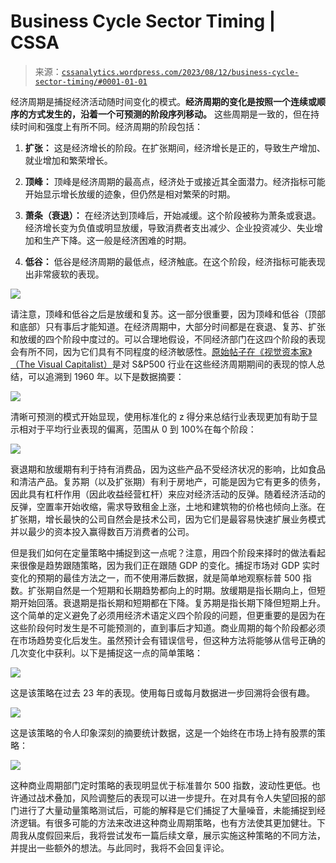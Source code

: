 <!--yml

类别：未分类

日期：2024-05-12 17:37:21

-->

# Business Cycle Sector Timing | CSSA

> 来源：[`cssanalytics.wordpress.com/2023/08/12/business-cycle-sector-timing/#0001-01-01`](https://cssanalytics.wordpress.com/2023/08/12/business-cycle-sector-timing/#0001-01-01)

经济周期是捕捉经济活动随时间变化的模式。**经济周期的变化是按照一个连续或顺序的方式发生的，沿着一个可预测的阶段序列移动。** 这些周期是一致的，但在持续时间和强度上有所不同。经济周期的阶段包括：

1.  **扩张：** 这是经济增长的阶段。在扩张期间，经济增长是正的，导致生产增加、就业增加和繁荣增长。

1.  **顶峰：** 顶峰是经济周期的最高点，经济处于或接近其全面潜力。经济指标可能开始显示增长放缓的迹象，但仍然是相对繁荣的时期。

1.  **萧条（衰退）：** 在经济达到顶峰后，开始减缓。这个阶段被称为萧条或衰退。经济增长变为负值或明显放缓，导致消费者支出减少、企业投资减少、失业增加和生产下降。这一般是经济困难的时期。

1.  **低谷：** 低谷是经济周期的最低点，经济触底。在这个阶段，经济指标可能表现出非常疲软的表现。

![](https://cssanalytics.files.wordpress.com/2023/08/business-cycle.png)

请注意，顶峰和低谷之后是放缓和复苏。这一部分很重要，因为顶峰和低谷（顶部和底部）只有事后才能知道。在经济周期中，大部分时间都是在衰退、复苏、扩张和放缓的四个阶段中度过的。可以合理地假设，不同经济部门在这四个阶段的表现会有所不同，因为它们具有不同程度的经济敏感性。[原始帖子在《视觉资本家》（The Visual Capitalist）](https://www.visualcapitalist.com/the-top-performing-sp-500-sectors-over-the-business-cycle/)是对 S&P500 行业在这些经济周期期间的表现的惊人总结，可以追溯到 1960 年。以下是数据摘要：

![](https://cssanalytics.files.wordpress.com/2023/08/sector-performance.png)

清晰可预测的模式开始显现，使用标准化的 z 得分来总结行业表现更加有助于显示相对于平均行业表现的偏离，范围从 0 到 100%在每个阶段： 

![](https://cssanalytics.files.wordpress.com/2023/08/sector-performance-z-score-1.png)

衰退期和放缓期有利于持有消费品，因为这些产品不受经济状况的影响，比如食品和清洁产品。复苏期（以及扩张期）有利于房地产，可能是因为它有更多的债务，因此具有杠杆作用（因此收益经营杠杆）来应对经济活动的反弹。随着经济活动的反弹，空置率开始收缩，需求导致租金上涨，土地和建筑物的价格也倾向上涨。在扩张期，增长最快的公司自然会是技术公司，因为它们是最容易快速扩展业务模式并以最少的资本投入赢得数百万消费者的公司。

但是我们如何在定量策略中捕捉到这一点呢？注意，用四个阶段来择时的做法看起来很像是趋势跟随策略，因为我们正在跟随 GDP 的变化。捕捉市场对 GDP 实时变化的预期的最佳方法之一，而不使用滞后数据，就是简单地观察标普 500 指数。扩张期自然是一个短期和长期趋势都向上的时期。放缓期是指长期向上，但短期开始回落。衰退期是指长期和短期都在下降。复苏期是指长期下降但短期上升。这个简单的定义避免了必须用经济术语定义四个阶段的问题，但更重要的是因为在这些阶段何时发生是不可能预测的，直到事后才知道。商业周期的每个阶段都必须在市场趋势变化后发生。虽然预计会有错误信号，但这种方法将能够从信号正确的几次变化中获利。以下是捕捉这一点的简单策略：

![](https://cssanalytics.files.wordpress.com/2023/08/strategy.png)

这是该策略在过去 23 年的表现。使用每日或每月数据进一步回溯将会很有趣。

![](https://cssanalytics.files.wordpress.com/2023/08/sector-timing-chart.png)

这是该策略的令人印象深刻的摘要统计数据，这是一个始终在市场上持有股票的策略：

![](https://cssanalytics.files.wordpress.com/2023/08/sector-timing-table.png)

这种商业周期部门定时策略的表现明显优于标准普尔 500 指数，波动性更低。也许通过战术叠加，风险调整后的表现可以进一步提升。在对具有令人失望回报的部门进行了大量动量策略测试后，可能的解释是它们捕捉了大量噪音，未能捕捉到经济逻辑。有很多可能的方法来改进这种商业周期策略，也有方法使其更加健壮。下周我从度假回来后，我将尝试发布一篇后续文章，展示实施这种策略的不同方法，并提出一些额外的想法。与此同时，我将不会回复评论。
